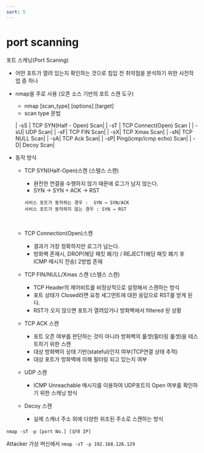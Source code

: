 ```yaml
---
sort: 5
---
```


# port scanning

포트 스캐닝(Port Scaning)

- 어떤 포트가 열려 있는지 확인하는 것으로 침입 전 취약점을 분석하기 위한 사전작업 중 하나

- nmap을 주로 사용 (오픈 소스 기반의 포트 스캔 도구)
  - nmap [scan_type] [options] [target]
  - scan type 문법

  | -sS | TCP SYN(Half - Open) Scan|
  | -sT | TCP Connect(Open) Scan |
  | -sU| UDP Scan|
  | -sF| TCP FIN Scan|
  | -sX| TCP Xmas Scan|
  | -sN| TCP NULL Scan|
  | -sA| TCP Ack Scan|
  | -sP| Ping(icmp/icmp echo) Scan|
  | -D| Decoy Scan|

- 동작 방식
  - TCP SYN(Half-Open)스캔 (스텔스 스캔)
    - 완전한 연결을 수행하지 않기 때문에 로그가 남지 않는다.
    - SYN -> SYN + ACK -> RST
    ```
    서비스 포트가 동작하는 경우 :  SYN → SYN/ACK
    서비스 포트가 동작하지 않는 경우 : SYN → RST
    ```
    <br>
  
  - TCP Connection(Open)스캔
    - 결과가 가장 정확하지만 로그가 남는다.
    - 방화벽 존재시, DROP(해당 패킷 폐기) / REJECT(해당 패킷 폐기 후 ICMP 메시지 전송) 2방법 존재<br>

  - TCP FIN/NULL/Xmas 스캔 (스텔스 스캔)
    - TCP Header의 제어비트를 비정상적으로 설정해서 스캔하는 방식
    - 포트 상태가 Closed라면 요청 세그먼트에 대한 응답으로 RST를 받게 된다.
    - RST가 오지 않으면 포트가 열려있거나 방화벽에서 filtered 된 상황<br>

  - TCP ACK 스캔
    - 포트 오픈 여부를 판단하는 것이 아니라 방화벽의 룰셋(필터링 룰셋)을 테스트하기 위한 스캔
    - 대상 방화벽이 상태 기반(stateful)인지 여부(TCP연결 상태 추적)
    - 대상 포트가 방화벽에 의해 필터링 되고 있는지 여부<br>

  - UDP 스캔
    - ICMP Unreachable 메시지를 이용하여 UDP포트의 Open 여부를 확인하기 위한 스캐닝 방식<br>

  - Decoy 스캔
    - 실제 스캐너 주소 외에 다양한 위조된 주소로 스캔하는 방식<br>
    


`nmap -sT -p [port No.] [상대 IP]`

Attacker 가상 머신에서 `nmap -sT -p 192.168.126.129` 
